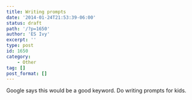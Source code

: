```yaml
---
title: Writing prompts
date: '2014-01-24T21:53:39-06:00'
status: draft
path: '/?p=1650'
author: 'ES Ivy'
excerpt: ''
type: post
id: 1650
category:
    - Other
tag: []
post_format: []
---
```

Google says this would be a good keyword. Do writing prompts for kids.